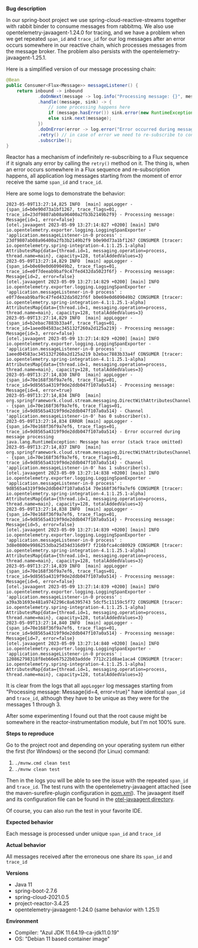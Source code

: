 **Bug description**

In our spring-boot project we use spring-cloud-reactive-streams together with rabbit binder to consume messages from
rabbitmq. We also use opentelemetry-javaagent-1.24.0 for tracing, and we have a problem when we get repeated `span_id`
and `trace_id` for our log messages after an error occurs somewhere in our reactive chain, which processes messages from
the message broker. The problem also persists with the opentelemetry-javaagent-1.25.1.

Here is a simplified version of our message processing chain:

```java
@Bean
public Consumer<Flux<Message>> messageListener() {
    return inbound -> inbound
            .doOnNext(message -> log.info("Processing message: {}", message))
            .handle((message, sink) -> {
                // some processing happens here
                if (message.hasError()) sink.error(new RuntimeException("Message has error"));
                else sink.next(message);
            })
            .doOnError(error -> log.error("Error occurred during message processing", error))
            .retry() // in case of error we need to re-subscribe to continue processing the incoming messages
            .subscribe();
}
```

Reactor has a mechanism of indefinitely re-subscribing to a Flux sequence if it signals any error by calling the `retry()`
method on it. The thing is, when an error occurs somewhere in a Flux sequence and re-subscription happens, all 
application log messages starting from the moment of error receive the same `span_id` and `trace_id`.

Here are some logs to demonstrate the behavior:

```text
2023-05-09T13:27:14,825 INFO  [main] appLogger - {span_id=b0e90d73a1bf1267, trace_flags=01, trace_id=23df9807ab08a96400a2fb3b2149b2f9} - Processing message: Message{id=1, error=false}
[otel.javaagent 2023-05-09 13:27:14:827 +0200] [main] INFO io.opentelemetry.exporter.logging.LoggingSpanExporter - 'application.messageListener-in-0 process' : 23df9807ab08a96400a2fb3b2149b2f9 b0e90d73a1bf1267 CONSUMER [tracer: io.opentelemetry.spring-integration-4.1:1.25.1-alpha] AttributesMap{data={thread.id=1, messaging.operation=process, thread.name=main}, capacity=128, totalAddedValues=3}
2023-05-09T13:27:14,829 INFO  [main] appLogger - {span_id=b0e69e0d609049b2, trace_flags=01, trace_id=e0f7deeab9baf9c47fed432da5023f6f} - Processing message: Message{id=2, error=false}
[otel.javaagent 2023-05-09 13:27:14:829 +0200] [main] INFO io.opentelemetry.exporter.logging.LoggingSpanExporter - 'application.messageListener-in-0 process' : e0f7deeab9baf9c47fed432da5023f6f b0e69e0d609049b2 CONSUMER [tracer: io.opentelemetry.spring-integration-4.1:1.25.1-alpha] AttributesMap{data={thread.id=1, messaging.operation=process, thread.name=main}, capacity=128, totalAddedValues=3}
2023-05-09T13:27:14,829 INFO  [main] appLogger - {span_id=b2ebac7883b33a4f, trace_flags=01, trace_id=1aeed04583ac345132f260a2d125a219} - Processing message: Message{id=3, error=false}
[otel.javaagent 2023-05-09 13:27:14:829 +0200] [main] INFO io.opentelemetry.exporter.logging.LoggingSpanExporter - 'application.messageListener-in-0 process' : 1aeed04583ac345132f260a2d125a219 b2ebac7883b33a4f CONSUMER [tracer: io.opentelemetry.spring-integration-4.1:1.25.1-alpha] AttributesMap{data={thread.id=1, messaging.operation=process, thread.name=main}, capacity=128, totalAddedValues=3}
2023-05-09T13:27:14,830 INFO  [main] appLogger - {span_id=70e168f36f9a7ef6, trace_flags=01, trace_id=9d8565a4319f9de2ddb047f107a0a514} - Processing message: Message{id=4, error=true}
2023-05-09T13:27:14,834 INFO  [main] org.springframework.cloud.stream.messaging.DirectWithAttributesChannel - {span_id=70e168f36f9a7ef6, trace_flags=01, trace_id=9d8565a4319f9de2ddb047f107a0a514} - Channel 'application.messageListener-in-0' has 0 subscriber(s).
2023-05-09T13:27:14,834 ERROR [main] appLogger - {span_id=70e168f36f9a7ef6, trace_flags=01, trace_id=9d8565a4319f9de2ddb047f107a0a514} - Error occurred during message processing
java.lang.RuntimeException: Message has error (stack trace omitted)
2023-05-09T13:27:14,837 INFO  [main] org.springframework.cloud.stream.messaging.DirectWithAttributesChannel - {span_id=70e168f36f9a7ef6, trace_flags=01, trace_id=9d8565a4319f9de2ddb047f107a0a514} - Channel 'application.messageListener-in-0' has 1 subscriber(s).
[otel.javaagent 2023-05-09 13:27:14:838 +0200] [main] INFO io.opentelemetry.exporter.logging.LoggingSpanExporter - 'application.messageListener-in-0 process' : 9d8565a4319f9de2ddb047f107a0a514 70e168f36f9a7ef6 CONSUMER [tracer: io.opentelemetry.spring-integration-4.1:1.25.1-alpha] AttributesMap{data={thread.id=1, messaging.operation=process, thread.name=main}, capacity=128, totalAddedValues=3}
2023-05-09T13:27:14,838 INFO  [main] appLogger - {span_id=70e168f36f9a7ef6, trace_flags=01, trace_id=9d8565a4319f9de2ddb047f107a0a514} - Processing message: Message{id=5, error=false}
[otel.javaagent 2023-05-09 13:27:14:839 +0200] [main] INFO io.opentelemetry.exporter.logging.LoggingSpanExporter - 'application.messageListener-in-0 process' : 3d8e0800e9986253dba25d34d316d9f7 f216bfca4cd80929 CONSUMER [tracer: io.opentelemetry.spring-integration-4.1:1.25.1-alpha] AttributesMap{data={thread.id=1, messaging.operation=process, thread.name=main}, capacity=128, totalAddedValues=3}
2023-05-09T13:27:14,839 INFO  [main] appLogger - {span_id=70e168f36f9a7ef6, trace_flags=01, trace_id=9d8565a4319f9de2ddb047f107a0a514} - Processing message: Message{id=6, error=false}
[otel.javaagent 2023-05-09 13:27:14:839 +0200] [main] INFO io.opentelemetry.exporter.logging.LoggingSpanExporter - 'application.messageListener-in-0 process' : a39a3b1693e481a9742296c8a6395743 5dcf5c11159c5f72 CONSUMER [tracer: io.opentelemetry.spring-integration-4.1:1.25.1-alpha] AttributesMap{data={thread.id=1, messaging.operation=process, thread.name=main}, capacity=128, totalAddedValues=3}
2023-05-09T13:27:14,840 INFO  [main] appLogger - {span_id=70e168f36f9a7ef6, trace_flags=01, trace_id=9d8565a4319f9de2ddb047f107a0a514} - Processing message: Message{id=7, error=false}
[otel.javaagent 2023-05-09 13:27:14:840 +0200] [main] INFO io.opentelemetry.exporter.logging.LoggingSpanExporter - 'application.messageListener-in-0 process' : 120862798318f8eb66e67522b03addde 7712c21d8ae1aca4 CONSUMER [tracer: io.opentelemetry.spring-integration-4.1:1.25.1-alpha] AttributesMap{data={thread.id=1, messaging.operation=process, thread.name=main}, capacity=128, totalAddedValues=3}
```

It is clear from the logs that all `appLogger` log messages starting from "Processing message: Message{id=4, error=true}" 
have identical `span_id` and `trace_id`, although they have to be unique as they were for the messages 1 through 3.

After some experimenting I found out that the root cause might be somewhere in the reactor-instrumentation module, but
I'm not 100% sure.

**Steps to reproduce**

Go to the project root and depending on your operating system run either the first (for Windows) or the second (for
Linux) command:

1. `./mvnw.cmd clean test`
2. `./mvnw clean test`

Then in the logs you will be able to see the issue with the repeated `span_id` and `trace_id`. The test runs with the 
opentelemetry-javaagent attached (see the maven-surefire-plugin configuration in [pom.xml](pom.xml)). The javaagent 
itself and its configuration file can be found in the [otel-javaagent directory](otel-javaagent).

Of course, you can also run the test in your favorite IDE.

**Expected behavior**

Each message is processed under unique `span_id` and `trace_id`

**Actual behavior**

All messages received after the erroneous one share its `span_id` and `trace_id`

**Versions**

* Java 11
* spring-boot-2.7.6
* spring-cloud-2021.0.5
* project-reactor-3.4.25
* opentelemetry-javaagent-1.24.0 (same behavior with 1.25.1)

**Environment**

* Compiler: "Azul JDK 11.64.19-ca-jdk11.0.19"
* OS: "Debian 11 based container image"
